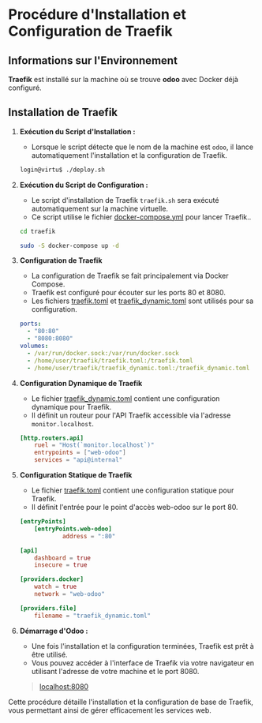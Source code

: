 # Procédure d'Installation et Configuration de Traefik

## Informations sur l'Environnement
**Traefik** est installé sur la machine où se trouve **odoo** avec Docker déjà configuré.

## Installation de Traefik

1. **Exécution du Script d'Installation :**
    - Lorsque le script détecte que le nom de la machine est `odoo`, il lance automatiquement l'installation et la configuration de Traefik.
    ```bash
    login@virtu$ ./deploy.sh
    ```
2. **Exécution du Script de Configuration :**
    - Le script d'installation de Traefik `traefik.sh` sera exécuté automatiquement sur la machine virtuelle.
    - Ce script utilise le fichier [docker-compose.yml](../Scprit/traefik/docker-compose.yml) pour lancer Traefik..
    ```bash
    cd traefik

    sudo -S docker-compose up -d
    ```

3. **Configuration de Traefik**
    - La configuration de Traefik se fait principalement via Docker Compose.
    - Traefik est configuré pour écouter sur les ports 80 et 8080.
    - Les fichiers [traefik.toml](../Scprit/traefik/traefik.toml) et [traefik_dynamic.toml](../Scprit/traefik/traefik_dynamic.toml) sont utilisés pour sa configuration.
    ```yaml
    ports:
      - "80:80"
      - "8080:8080"
    volumes:
      - /var/run/docker.sock:/var/run/docker.sock
      - /home/user/traefik/traefik.toml:/traefik.toml
      - /home/user/traefik/traefik_dynamic.toml:/traefik_dynamic.toml
    ```

4. **Configuration Dynamique de Traefik**
    - Le fichier [traefik_dynamic.toml](../Scprit/traefik/traefik_dynamic.toml) contient une configuration dynamique pour Traefik.
    - Il définit un routeur pour l'API Traefik accessible via l'adresse `monitor.localhost`.
    ```toml
    [http.routers.api]
        ruel = "Host(`monitor.localhost`)"
        entrypoints = ["web-odoo"]
        services = "api@internal"
    ```

5. **Configuration Statique de Traefik**
    - Le fichier [traefik.toml](../Scprit/traefik/traefik.toml) contient une configuration statique pour Traefik.
    - Il définit l'entrée pour le point d'accès web-odoo sur le port 80.
    ```toml
    [entryPoints]
        [entryPoints.web-odoo]
                address = ":80"

    [api]
        dashboard = true
        insecure = true

    [providers.docker]
        watch = true
        network = "web-odoo"

    [providers.file]
        filename = "traefik_dynamic.toml"
    ```

6. **Démarrage d'Odoo :**
    -  Une fois l'installation et la configuration terminées, Traefik est prêt à être utilisé.
    - Vous pouvez accéder à l'interface de Traefik via votre navigateur en utilisant l'adresse de votre machine et le port 8080.
    >[localhost:8080](localhost:8080)

Cette procédure détaille l'installation et la configuration de base de Traefik, vous permettant ainsi de gérer efficacement les services web.